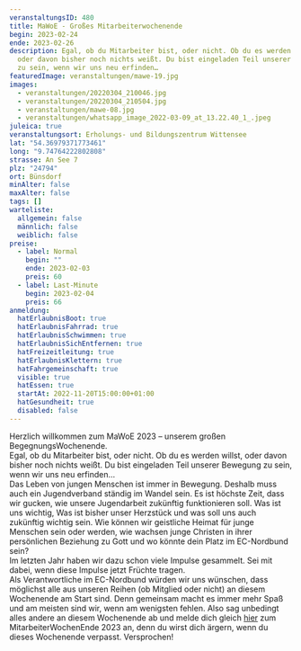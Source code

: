 ```yaml
---
veranstaltungsID: 480
title: MaWoE - Großes Mitarbeiterwochenende
begin: 2023-02-24
ende: 2023-02-26
description: Egal, ob du Mitarbeiter bist, oder nicht. Ob du es werden willst,
  oder davon bisher noch nichts weißt. Du bist eingeladen Teil unserer Bewegung
  zu sein, wenn wir uns neu erfinden…
featuredImage: veranstaltungen/mawe-19.jpg
images:
  - veranstaltungen/20220304_210046.jpg
  - veranstaltungen/20220304_210504.jpg
  - veranstaltungen/mawe-08.jpg
  - veranstaltungen/whatsapp_image_2022-03-09_at_13.22.40_1_.jpeg
juleica: true
veranstaltungsort: Erholungs- und Bildungszentrum Wittensee
lat: "54.36979371773461"
long: "9.74764222802808"
strasse: An See 7
plz: "24794"
ort: Bünsdorf
minAlter: false
maxAlter: false
tags: []
warteliste:
  allgemein: false
  männlich: false
  weiblich: false
preise:
  - label: Normal
    begin: ""
    ende: 2023-02-03
    preis: 60
  - label: Last-Minute
    begin: 2023-02-04
    preis: 66
anmeldung:
  hatErlaubnisBoot: true
  hatErlaubnisFahrrad: true
  hatErlaubnisSchwimmen: true
  hatErlaubnisSichEntfernen: true
  hatFreizeitleitung: true
  hatErlaubnisKlettern: true
  hatFahrgemeinschaft: true
  visible: true
  hatEssen: true
  startAt: 2022-11-20T15:00:00+01:00
  hatGesundheit: true
  disabled: false
---
```

Herzlich willkommen zum MaWoE 2023 – unserem großen BegegnungsWochenende.\
Egal, ob du Mitarbeiter bist, oder nicht. Ob du es werden willst, oder davon bisher noch nichts weißt. Du bist eingeladen Teil unserer Bewegung zu sein, wenn wir uns neu erfinden…\
Das Leben von jungen Menschen ist immer in Bewegung. Deshalb muss auch ein Jugendverband ständig im Wandel sein. Es ist höchste Zeit, dass wir gucken, wie unsere Jugendarbeit zukünftig funktionieren soll. Was ist uns wichtig, Was ist bisher unser Herzstück und was soll uns auch zukünftig wichtig sein. Wie können wir geistliche Heimat für junge Menschen sein oder werden, wie wachsen junge Christen in ihrer persönlichen Beziehung zu Gott und wo könnte dein Platz im EC-Nordbund sein?\
Im letzten Jahr haben wir dazu schon viele Impulse gesammelt. Sei mit dabei, wenn diese Impulse jetzt Früchte tragen.\
Als Verantwortliche im EC-Nordbund würden wir uns wünschen, dass möglichst alle aus unseren Reihen (ob Mitglied oder nicht) an diesem Wochenende am Start sind. Denn gemeinsam macht es immer mehr Spaß und am meisten sind wir, wenn am wenigsten fehlen. Also sag unbedingt alles andere an diesem Wochenende ab und melde dich gleich [hier](https://www.ec-nordbund.de/#anmeldung) zum MitarbeiterWochenEnde 2023 an, denn du wirst dich ärgern, wenn du dieses Wochenende verpasst. Versprochen!
